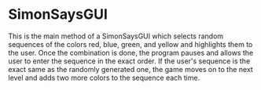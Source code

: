 # SimonSaysGUI
This is the main method of a SimonSaysGUI which selects random sequences of the colors
red, blue, green, and yellow and highlights them to the user. Once the combination is 
done, the program pauses and allows the user to enter the sequence in the exact order. 
If the user's sequence is the exact same as the randomly generated one, the game moves
on to the next level and adds two more colors to the sequence each time.
